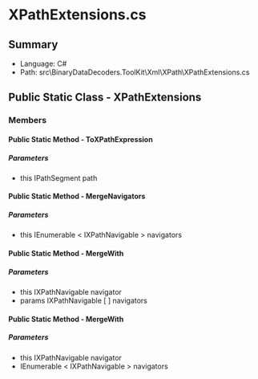 ﻿# XPathExtensions.cs

## Summary

* Language: C#
* Path: src\BinaryDataDecoders.ToolKit\Xml\XPath\XPathExtensions.cs

## Public Static Class - XPathExtensions

### Members

#### Public Static Method - ToXPathExpression

#####  Parameters

 - this IPathSegment path 

#### Public Static Method - MergeNavigators

#####  Parameters

 - this IEnumerable < IXPathNavigable > navigators 

#### Public Static Method - MergeWith

#####  Parameters

 - this IXPathNavigable navigator 
 - params IXPathNavigable [  ] navigators 

#### Public Static Method - MergeWith

#####  Parameters

 - this IXPathNavigable navigator 
 - IEnumerable < IXPathNavigable > navigators 

